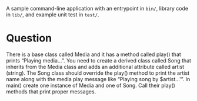 A sample command-line application with an entrypoint in `bin/`, library code
in `lib/`, and example unit test in `test/`.


# Question

There is a base class called Media and it has a method called play() that prints
“Playing media...”.
You need to create a derived class called Song that inherits from the Media class and adds
an additional attribute called artist (string). The Song class should override the play()
method to print the artist name along with the media play message like
“Playing song by $artist...'”.
In main() create one instance of Media and one of Song. Call their play() methods that print
proper messages.
